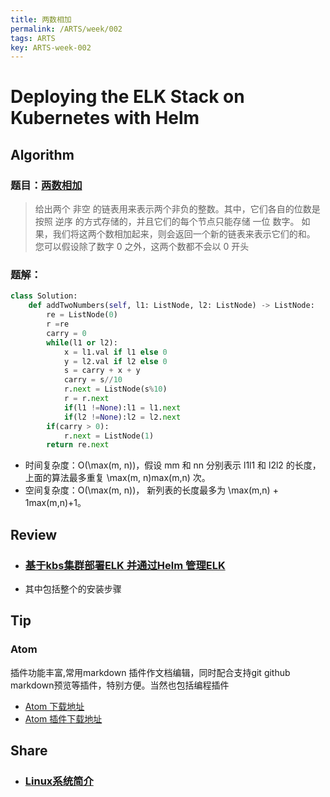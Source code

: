 ```yaml
---
title: 两数相加
permalink: /ARTS/week/002
tags: ARTS
key: ARTS-week-002
---
```

# Deploying the ELK Stack on Kubernetes with Helm
## Algorithm
### 题目：[两数相加](https://leetcode-cn.com/problems/add-two-numbers/)

>给出两个 非空 的链表用来表示两个非负的整数。其中，它们各自的位数是按照 逆序 的方式存储的，并且它们的每个节点只能存储 一位 数字。
>如果，我们将这两个数相加起来，则会返回一个新的链表来表示它们的和。
>您可以假设除了数字 0 之外，这两个数都不会以 0 开头

### 题解：
```python
class Solution:
    def addTwoNumbers(self, l1: ListNode, l2: ListNode) -> ListNode:
        re = ListNode(0)
        r =re
        carry = 0
        while(l1 or l2):
            x = l1.val if l1 else 0
            y = l2.val if l2 else 0
            s = carry + x + y
            carry = s//10
            r.next = ListNode(s%10)
            r = r.next
            if(l1 !=None):l1 = l1.next
            if(l2 !=None):l2 = l2.next
        if(carry > 0):
            r.next = ListNode(1)
        return re.next
```
- 时间复杂度：O(\max(m, n))，假设 mm 和 nn 分别表示 l1l1 和 l2l2 的长度，上面的算法最多重复 \max(m, n)max(m,n) 次。
- 空间复杂度：O(\max(m, n))， 新列表的长度最多为 \max(m,n) + 1max(m,n)+1。

## Review
- ### [基于kbs集群部署ELK 并通过Helm 管理ELK](https://logz.io/blog/deploying-the-elk-stack-on-kubernetes-with-helm/)
- 其中包括整个的安装步骤

## Tip
### Atom
插件功能丰富,常用markdown 插件作文档编辑，同时配合支持git github markdown预览等插件，特别方便。当然也包括编程插件

- [Atom 下载地址](https://atom.io/)
- [Atom 插件下载地址](https://atom.io/packages)

## Share
- ###  [Linux系统简介](http://c.biancheng.net/linux_tutorial/10/)
